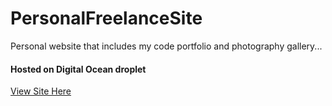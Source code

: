 # PersonalFreelanceSite

Personal website that includes my code portfolio and photography gallery...

#### Hosted on Digital Ocean droplet
<a href="http://troykaynedesignandphoto.com">View Site Here</a>
